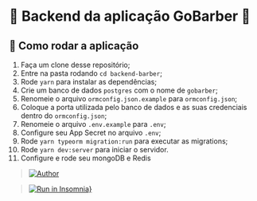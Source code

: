 # 💈 Backend da aplicação GoBarber 💈 

## 🚀 Como rodar a aplicação

1. Faça um clone desse repositório;
2. Entre na pasta rodando `cd backend-barber`;
3. Rode `yarn` para instalar as dependências;
4. Crie um banco de dados `postgres` com o nome de `gobarber`;
5. Renomeie o arquivo `ormconfig.json.example` para `ormconfig.json`;
6. Coloque a porta utilizada pelo banco de dados e as suas credenciais dentro do `ormconfig.json`;
7. Renomeie o arquivo `.env.example` para `.env`;
8. Configure seu App Secret no arquivo `.env`;
9. Rode `yarn typeorm migration:run` para executar as migrations;
10. Rode `yarn dev:server` para iniciar o servidor.
11. Configure e rode seu mongoDB e Redis

> [![Author](https://img.shields.io/badge/author-MatheusGuermandi-1E78F6?style=flat-square)](https://github.com/matheusguermandi)

> [![Run in Insomnia}](https://insomnia.rest/images/run.svg)](https://insomnia.rest/run/?label=Bootcampo%20GoStack&uri=https%3A%2F%2Fraw.githubusercontent.com%2Fmatheusguermandi%2Fbackend-gobarber%2Fmaster%2Fexport_insomnia.json%3Ftoken%3DAGUMDXLAMTRZU44QLTMPBDK637EBA)
